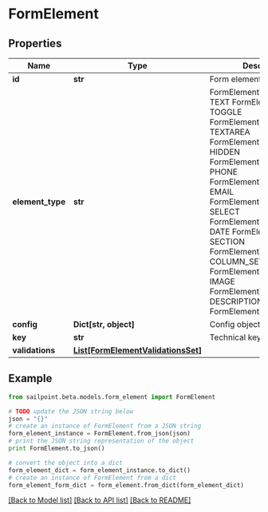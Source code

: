 # FormElement


## Properties

Name | Type | Description | Notes
------------ | ------------- | ------------- | -------------
**id** | **str** | Form element identifier. | [optional] 
**element_type** | **str** | FormElementType value.  TEXT FormElementTypeText TOGGLE FormElementTypeToggle TEXTAREA FormElementTypeTextArea HIDDEN FormElementTypeHidden PHONE FormElementTypePhone EMAIL FormElementTypeEmail SELECT FormElementTypeSelect DATE FormElementTypeDate SECTION FormElementTypeSection COLUMN_SET FormElementTypeColumns IMAGE FormElementTypeImage DESCRIPTION FormElementTypeDescription | [optional] 
**config** | **Dict[str, object]** | Config object. | [optional] 
**key** | **str** | Technical key. | [optional] 
**validations** | [**List[FormElementValidationsSet]**](FormElementValidationsSet.md) |  | [optional] 

## Example

```python
from sailpoint.beta.models.form_element import FormElement

# TODO update the JSON string below
json = "{}"
# create an instance of FormElement from a JSON string
form_element_instance = FormElement.from_json(json)
# print the JSON string representation of the object
print FormElement.to_json()

# convert the object into a dict
form_element_dict = form_element_instance.to_dict()
# create an instance of FormElement from a dict
form_element_form_dict = form_element.from_dict(form_element_dict)
```
[[Back to Model list]](../README.md#documentation-for-models) [[Back to API list]](../README.md#documentation-for-api-endpoints) [[Back to README]](../README.md)


